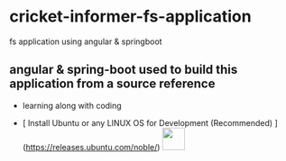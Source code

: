 # cricket-informer-fs-application
fs application using angular &amp; springboot

## angular &amp; spring-boot used to build this application from a source reference
- learning along with coding

* [ Install Ubuntu or any LINUX OS for Development (Recommended)  ]
  (https://releases.ubuntu.com/noble/)
  <img src="https://assets.ubuntu.com/v1/a7e3c509-Canonical%20Ubuntu.svg" style="height: 40px">